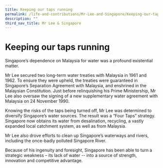 ```yaml
---
title: Keeping our taps running
permalink: /life-and-contributions/Mr-Lee-and-Singapore/Keeping-our-taps-running
description: ""
third_nav_title: Mr Lee & Singapore
---
```

# Keeping our taps running #

Singapore’s dependence on Malaysia for water was a profound existential matter.


Mr Lee secured two long-term water treaties with Malaysia in 1961 and 1962. To ensure they were upheld, the treaties were guaranteed in Singapore’s Separation Agreement with Malaysia, and enshrined in the Malaysian Constitution. Just before relinquishing his Prime Ministership, Mr Lee also oversaw the signing of a new supplementary water agreement with Malaysia on 24 November 1990.


Knowing the risks of the taps being turned off, Mr Lee was determined to diversify Singapore’s water sources. The result was a “Four Taps” strategy. Singapore now obtains its water from desalination, recycling, a vastly expanded local catchment system, as well as from Malaysia.


Mr Lee also drove efforts to clean up Singapore’s waterways and rivers, including the once-badly polluted Singapore River.


Because of his ingenuity and foresight, Singapore has been able to turn a strategic weakness – its lack of water -- into a source of strength, innovation and competitive advantage.